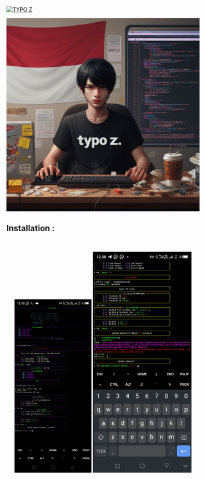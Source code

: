 <p align="left">
<a href="#"><img title=" TYPO Z"></a>
</p>
<p align="center">
<a href="#"><img title="Zphisher" src="https://github.com/Typo-Z/FB_TYPO/blob/main/_d6a010c8-6beb-4e96-bac2-8f0381420f75.jpeg"></a>
</p>

## Installation :




<br>
<p align="center">
<img width="40%" src="https://github.com/Typo-Z/FB_TYPO/blob/main/up.jpg"/>
<img width="51%" src="https://github.com/Typo-Z/FB_TYPO/blob/main/up1.jpg"/>
</p>


